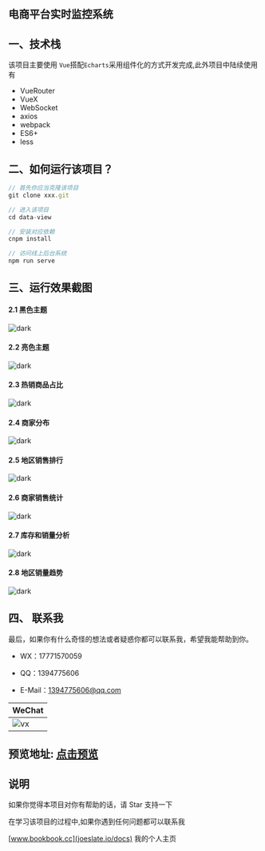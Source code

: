 ## 电商平台实时监控系统


## 一、技术栈

该项目主要使用 `Vue`搭配`Echarts`采用组件化的方式开发完成,此外项目中陆续使用有

- VueRouter
- VueX
- WebSocket
- axios
- webpack
- ES6+
- less

## 二、如何运行该项目？

```js
// 首先你应当克隆该项目
git clone xxx.git

// 进入该项目
cd data-view

// 安装对应依赖
cnpm install

// 访问线上后台系统
npm run serve
```

## 三、运行效果截图

#### 2.1 黑色主题

![dark](./images/dark.png)

#### 2.2 亮色主题

![dark](./images/light.png)

#### 2.3 热销商品占比

![dark](./images/hot.png)

#### 2.4 商家分布

![dark](./images/map.png)

#### 2.5 地区销售排行

![dark](./images/rank.png)

#### 2.6 商家销售统计

![dark](./images/seller.png)

#### 2.7 库存和销量分析

![dark](./images/stock.png)

#### 2.8 地区销量趋势

![dark](./images/trend.png)

## 四、 联系我

最后，如果你有什么奇怪的想法或者疑惑你都可以联系我，希望我能帮助到你。

- WX：17771570059

- QQ：1394775606

- E-Mail：1394775606@qq.com

| WeChat              |
| ------------------- |
| ![vx](./images/vx.jpg) |




## 预览地址: [点击预览](https://47.115.206.69)

## 说明

如果你觉得本项目对你有帮助的话，请 Star 支持一下 

在学习该项目的过程中,如果你遇到任何问题都可以联系我

[www.bookbook.cc](joeslate.io/docs) 我的个人主页
